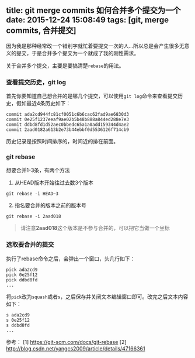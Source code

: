 title: git merge commits 如何合并多个提交为一个
date: 2015-12-24 15:08:49
tags: [git, merge commits, 合并提交]
---
因为我是那种经常改一个错别字就忙着要提交一次的人…所以总是会产生很多无意义的提交，于是合并多个提交为一个就成了我的刚性需求。

关于合并多个提交，主要是要搞清楚`rebase`的用法。
### 查看提交历史，git log
首先你要知道自己想合并的是哪几个提交，可以使用`git log`命令来查看提交历史，假如最近4条历史如下：
``` 
commit ada2cd944fc81cf0051c6b6cac62fad9ae6830d3
commit 0e25f1237eeaf9ae02b5b48b888a844ed288e7e3
commit ddbd8fd1d52aec0bbedc65a1a0add159344d4ae2
commit 2aad0182a613b2e73b44ebbf0d5536126f714cb9
``` 
历史记录是按照时间排序的，时间近的排在前面。
### git rebase
想要合并1-3条，有两个方法
1. 从HEAD版本开始往过去数3个版本
``` 
git rebase -i HEAD~3
``` 
2. 指名要合并的版本之前的版本号
``` 
git rebase -i 2aad018
``` 
> 请注意**2aad018**这个版本是不参与合并的，可以把它当做一个坐标

### 选取要合并的提交
执行了rebase命令之后，会弹出一个窗口，头几行如下：
``` 
pick ada2cd9
pick 0e25f12
pick ddbd8fd
...
``` 
将`pick`改为`squash`或者`s`，之后保存并关闭文本编辑窗口即可。改完之后文本内容如下：
``` 
s ada2cd9
s 0e25f12
s ddbd8fd
...
``` 
参考：
[1] https://git-scm.com/docs/git-rebase
[2] http://blog.csdn.net/yangcs2009/article/details/47166361
